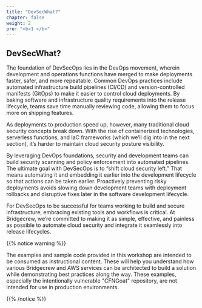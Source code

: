 ```yaml
---
title: "DevSecWhat?"
chapter: false
weight: 2
pre: "<b>1 </b>"
---
```


## DevSecWhat?
The foundation of DevSecOps lies in the DevOps movement, wherein development and operations functions have merged to make deployments faster, safer, and more repeatable. Common DevOps practices include automated infrastructure build pipelines (CI/CD) and version-controlled manifests (GitOps) to make it easier to control cloud deployments. By baking software and infrastructure quality requirements into the release lifecycle, teams save time manually reviewing code, allowing them to focus more on shipping features.

As deployments to production speed up, however, many traditional cloud security concepts break down. With the rise of containerized technologies, serverless functions, and IaC frameworks (which we’ll dig into in the next section), it’s harder to maintain cloud security posture visibility. 

By leveraging DevOps foundations, security and development teams can build security scanning and policy enforcement into automated pipelines. The ultimate goal with DevSecOps is to “shift cloud security left.” That means automating it and embedding it earlier into the development lifecycle so that actions can be taken earlier. Proactively preventing risky deployments avoids slowing down development teams with deployment rollbacks and disruptive fixes later in the software development lifecycle.

For DevSecOps to be successful for teams working to build and secure infrastructure, embracing existing tools and workflows is critical. At Bridgecrew, we’re committed to making it as simple, effective, and painless as possible to automate cloud security and integrate it seamlessly into release lifecycles.



{{% notice warning %}}
<p style='text-align: left;'>
The examples and sample code provided in this workshop are intended to be consumed as instructional content. These will help you understand how various Bridgecrew and AWS services can be architected to build a solution while demonstrating best practices along the way. These examples, especially the intentionally vulnerable "CFNGoat" repository, are not intended for use in production environments.
</p>
{{% /notice %}}
 



